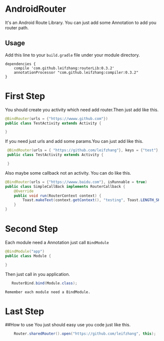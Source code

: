 # AndroidRouter
It's an Android Route Library. You can just add some Annotation to add you router path.
## Usage
Add this line to your `build.gradle` file under your module directory. 
```
dependencies {
    compile 'com.github.leifzhang:routerLib:0.3.2'
    annotationProcessor "com.github.leifzhang:compiler:0.3.2"
}
```
# First Step
You should create you activity which need add router.Then just add like this.
```java 
@BindRouter(urls = {"https://wwww.github.com"})
public class TestActivity extends Activity {

}
```
If you need just urls and add some params.You can  just  add like this.
```java
 @BindRouter(urls = { "https://github.com/leifzhang"}, keys = {"test"}, values = {"value"})
 public class TestActivity extends Activity {

 }
```
Also maybe some callback not an activity. You can do like this.
```java
@BindRouter(urls = {"https://wwww.baidu.com"}, isRunnable = true)
public class SimpleCallBack implements RouterCallback {
    @Override
    public void run(RouterContext context) {
        Toast.makeText(context.getContext(), "testing", Toast.LENGTH_SHORT).show();
    }
}
```
# Second Step
Each module need a Annotation just call `BindModule`
```java
@BindModule("app")
public class Module {

}
```
Then just call in you application.
```java
   RouterBind.bind(Module.class);
```
`Remember each module need a BindModule.`

# Last Step
##How to use
You just should easy use you code just like this.
```java
    Router.sharedRouter().open("https://github.com/leifzhang", this);
```
